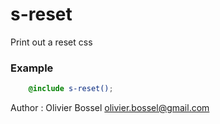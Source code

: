 # s-reset

Print out a reset css

### Example
```scss
	@include s-reset();
```
Author : Olivier Bossel <olivier.bossel@gmail.com>